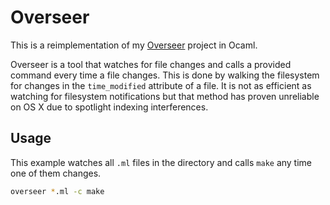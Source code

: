 
# Overseer

This is a reimplementation of my [Overseer](https://github.com/natebrennand/overseer) project in Ocaml.

Overseer is a tool that watches for file changes and calls a provided command every time a file changes.
This is done by walking the filesystem for changes in the `time_modified` attribute of a file.
It is not as efficient as watching for filesystem notifications but that method has proven unreliable on OS X due to spotlight indexing interferences.


## Usage

This example watches all `.ml` files in the directory and calls `make` any time one of them changes.

```bash
overseer *.ml -c make
```




